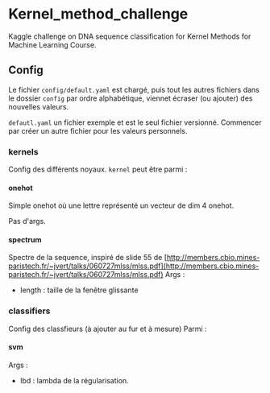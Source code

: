 # Kernel_method_challenge

Kaggle challenge on DNA sequence classification for Kernel Methods for Machine Learning Course.

## Config
Le fichier `config/default.yaml` est chargé, puis tout les autres fichiers dans le dossier `config`
par ordre alphabétique, viennet écraser (ou ajouter) des nouvelles valeurs.

`defautl.yaml` un fichier exemple et est le seul fichier versionné. Commencer par créer un autre
fichier pour les valeurs personnels.

### kernels
Config des différents noyaux.
`kernel` peut être parmi :

#### onehot
Simple onehot où une lettre représenté un vecteur de dim 4 onehot.

Pas d'args.

#### spectrum
Spectre de la sequence, inspiré de slide 55 de [http://members.cbio.mines-paristech.fr/~jvert/talks/060727mlss/mlss.pdf](http://members.cbio.mines-paristech.fr/~jvert/talks/060727mlss/mlss.pdf)
Args :
- length : taille de la fenêtre glissante


### classifiers
Config des classfieurs (à ajouter au fur et à mesure)
Parmi :

#### svm

Args :
- lbd : lambda de la régularisation.